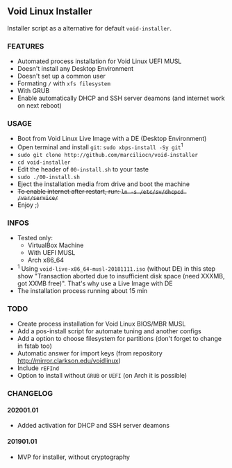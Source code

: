 Void Linux Installer
---
Installer script as a alternative for default `void-installer`.

### FEATURES
- Automated process installation for Void Linux UEFI MUSL
- Doesn't install any Desktop Environment
- Doesn't set up a common user
- Formating `/` with `xfs filesystem`
- With GRUB
- Enable automatically DHCP and SSH server deamons (and internet work on next reboot)

### USAGE
- Boot from Void Linux Live Image with a DE (Desktop Environment)
- Open terminal and install `git`: `sudo xbps-install -Sy git`<sup>1</sup>
- `sudo git clone http://github.com/marciliocn/void-installer`
- `cd void-installer`
- Edit the header of `00-install.sh` to your taste
- `sudo ./00-install.sh`
- Eject the installation media from drive and boot the machine
- ~~To enable internet after restart, run: `ln -s /etc/sv/dhcpcd /var/service/`~~
- Enjoy ;)

### INFOS
- Tested only:
	- VirtualBox Machine
	- With UEFI MUSL
	- Arch x86_64
- <sup>1</sup> Using `void-live-x86_64-musl-20181111.iso` (without DE) in this step show "Transaction aborted due to insufficient disk space (need XXXMB, got XXMB free)". That's why use a Live Image with DE
- The installation process running about 15 min

### TODO
- Create process installation for Void Linux BIOS/MBR MUSL
- Add a pos-install script for automate tuning and another configs
- Add a option to choose filesystem for partitions (don't forget to change in fstab too)
- Automatic answer for import keys (from repository http://mirror.clarkson.edu/voidlinux)
- Include `rEFInd`
- Option to install without `GRUB` or `UEFI` (on Arch it is possible)

### CHANGELOG
#### 202001.01
- Added activation for DHCP and SSH server deamons
#### 201901.01
- MVP for installer, without cryptography
